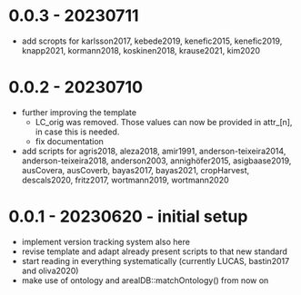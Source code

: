 # 0.0.3 - 20230711

- add scropts for karlsson2017, kebede2019, kenefic2015, kenefic2019, knapp2021, kormann2018, koskinen2018, krause2021, kim2020

# 0.0.2 - 20230710

- further improving the template
  - LC_orig was removed. Those values can now be provided in attr_[n], in case this is needed.
  - fix documentation
- add scripts for agris2018, aleza2018, amir1991, anderson-teixeira2014, anderson-teixeira2018, anderson2003, annighöfer2015, asigbaase2019, ausCovera, ausCoverb, bayas2017, bayas2021, cropHarvest, descals2020, fritz2017, wortmann2019, wortmann2020

# 0.0.1 - 20230620 - initial setup

- implement version tracking system also here
- revise template and adapt already present scripts to that new standard
- start reading in everything systematically (currently LUCAS, bastin2017 and oliva2020)
- make use of ontology and arealDB::matchOntology() from now on
